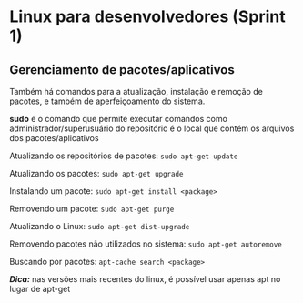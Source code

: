 # Linux para desenvolvedores (Sprint 1)

## Gerenciamento de pacotes/aplicativos

Também há comandos para a atualização, instalação e remoção de pacotes, e também de aperfeiçoamento do sistema.

**sudo** é o comando que permite executar comandos como administrador/superusuário do
repositório é o local que contém os arquivos dos pacotes/aplicativos

Atualizando os repositórios de pacotes: ```sudo apt-get update```

Atualizando os pacotes: ```sudo apt-get upgrade```

Instalando um pacote: ```sudo apt-get install <package>```

Removendo um pacote: ```sudo apt-get purge``` <package>

Atualizando o Linux: ```sudo apt-get dist-upgrade```

Removendo pacotes não utilizados no sistema: ```sudo apt-get autoremove```

Buscando por pacotes: ```apt-cache search <package>```

***Dica:*** nas versões mais recentes do linux, é possível usar apenas apt no lugar de apt-get
